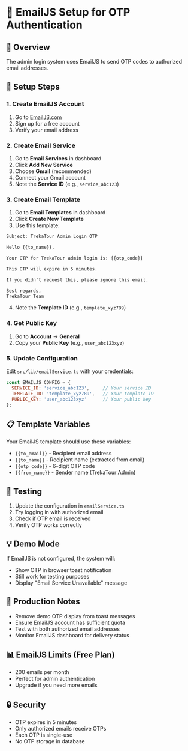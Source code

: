 # 📧 EmailJS Setup for OTP Authentication

## 🎯 Overview
The admin login system uses EmailJS to send OTP codes to authorized email addresses.

## 🚀 Setup Steps

### 1. Create EmailJS Account
1. Go to [EmailJS.com](https://www.emailjs.com/)
2. Sign up for a free account
3. Verify your email address

### 2. Create Email Service
1. Go to **Email Services** in dashboard
2. Click **Add New Service**
3. Choose **Gmail** (recommended)
4. Connect your Gmail account
5. Note the **Service ID** (e.g., `service_abc123`)

### 3. Create Email Template
1. Go to **Email Templates** in dashboard
2. Click **Create New Template**
3. Use this template:

```html
Subject: TrekaTour Admin Login OTP

Hello {{to_name}},

Your OTP for TrekaTour admin login is: {{otp_code}}

This OTP will expire in 5 minutes.

If you didn't request this, please ignore this email.

Best regards,
TrekaTour Team
```

4. Note the **Template ID** (e.g., `template_xyz789`)

### 4. Get Public Key
1. Go to **Account** → **General**
2. Copy your **Public Key** (e.g., `user_abc123xyz`)

### 5. Update Configuration
Edit `src/lib/emailService.ts` with your credentials:

```javascript
const EMAILJS_CONFIG = {
  SERVICE_ID: 'service_abc123',     // Your service ID
  TEMPLATE_ID: 'template_xyz789',   // Your template ID
  PUBLIC_KEY: 'user_abc123xyz'      // Your public key
};
```

## 📋 Template Variables
Your EmailJS template should use these variables:
- `{{to_email}}` - Recipient email address
- `{{to_name}}` - Recipient name (extracted from email)
- `{{otp_code}}` - 6-digit OTP code
- `{{from_name}}` - Sender name (TrekaTour Admin)

## 🔧 Testing
1. Update the configuration in `emailService.ts`
2. Try logging in with authorized email
3. Check if OTP email is received
4. Verify OTP works correctly

## 💡 Demo Mode
If EmailJS is not configured, the system will:
- Show OTP in browser toast notification
- Still work for testing purposes
- Display "Email Service Unavailable" message

## 🚨 Production Notes
- Remove demo OTP display from toast messages
- Ensure EmailJS account has sufficient quota
- Test with both authorized email addresses
- Monitor EmailJS dashboard for delivery status

## 📊 EmailJS Limits (Free Plan)
- 200 emails per month
- Perfect for admin authentication
- Upgrade if you need more emails

## 🔒 Security
- OTP expires in 5 minutes
- Only authorized emails receive OTPs
- Each OTP is single-use
- No OTP storage in database
